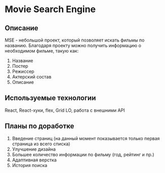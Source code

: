 # Movie Search Engine

## Описание
MSE - небольшой проект, который позволяет искать фильмы по названию.
Благодаря проекту можно получить информацию о необходимом фильме, такую как:
1. Название
2. Постер
3. Режиссер
4. Актерский состав
5. Описание

## Используемые технологии
React, React-хуки, flex, Grid LO, работа с внешними API

## Планы по доработке
1. Введение страниц (на данный момент показывается только первая страница из всего списка)
2. Улучшение дизайна
3. Большее количество информации по фильму (год, рейтинг и пр.)
4. Адаптивная верстка
5. История поиска
